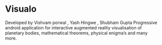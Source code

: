 # Visualo
Developed by Vishvam porwal , Yash Hingwe , Shubham Gupta
Progressive android application for interactive augmented reality visualisation of planetary bodies, mathematical theorems, physical enigma’s and many more.

